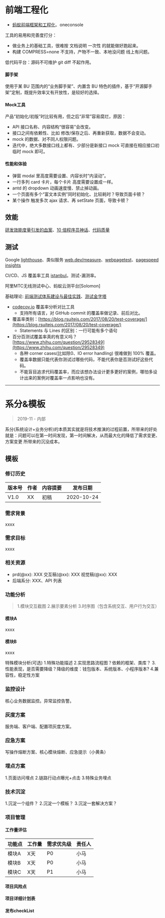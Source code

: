 # 前端工程化

- [蚂蚁前端框架和工程化](https://github.com/sorrycc/blog/issues/85)、oneconsole

工具的易用和完善度打分：
- 做业务上的基础工具，很难按 文档说明 一次性 的就能做好跑起来。
- 构建 COMPRESS=none 不支持，产物不一致、本地没问题 线上有问题。

低代码平台：源码不可维护 git diff 不起作用。

#### 脚手架
使用于某 BU 范围内的“业务脚手架”、内置含 BU 特色的插件，基于“开源脚手架”定制，既提升效率又有开放性，是较好的选择。

#### Mock工具
产品“初始化/初版”时比较有用，但之后“非常”容易腐烂，原因：

- API 接口名称、内容结构“很容易”会改变。
- 接口之间有依赖性、比如 修改/保存之后、再重新获取，数据不会变动。
- mock 的数据、对不同人权限问题。
- 迭代中，绝大多数接口线上都有、少部分是新接口 mock 可直接在相应接口初临时 mock 即可。 

#### 性能和体验

- 弹窗 modal 里高度需要设置、内容长时“内滚动”。
- 一行多列 card 卡片，每个卡片 高度需要设置成一样。
- antd 的 dropdown 动画速度慢、禁止掉动画。
- 一个页面有多个“富文本实例”同时初始化、比较耗时？导致页面卡顿？
- 某个操作 触发多次 ajax 请求、再 setState 页面，导致卡顿？


## 效能
[研发效能度量引发的血案](https://mp.weixin.qq.com/s/h9zIg2e8iHn3qgxlUGObbQ)、[10 倍程序员神话](https://www.simplethread.com/the-10x-programmer-myth/)、[代码质量](https://stackoverflow.blog/2021/10/18/code-quality-a-concern-for-businesses-bottom-lines-and-empathetic-programmers/)


## 测试
Google [lighthouse](https://developers.google.com/web/tools/lighthouse/)、类似服务 [web.dev/measure](https://web.dev/measure)、[webpagetest](https://www.webpagetest.org/)、[pagespeed insights](https://developers.google.com/speed/pagespeed/insights/)

CI/CD、JS 覆盖率工具 [istanbul](https://istanbul.js.org/)。测试-漏测率。

阿里MTC无线测试中心、蚂蚁云测平台[Solomon]

基础理论: [前端测试体系建设与最佳实践](https://mp.weixin.qq.com/s?__biz=MzI5MjYyODYyNQ==&mid=2247483987&idx=1&sn=132aea5d5185a1e4fa2fab5037a2fb3e)、[测试金字塔](https://martinfowler.com/bliki/TestPyramid.html)

- [codecov.io](https://codecov.io/) 覆盖率分析对比工具
   - 支持所有语言，对 GitHub commit 的覆盖率做记录、前后对比。
- 覆盖率类别：[https://blog.rsuitejs.com/2017/08/20/test-coverage/](https://blog.rsuitejs.com/2017/08/20/test-coverage/)
   - Statements 与 Lines 的区别：一行可能有多个语句
- 百分百测试覆盖率真的有意义吗？ [https://www.zhihu.com/question/29528349](https://www.zhihu.com/question/29528349)
   - 各种 corner cases(比如除0、IO error handling) 很难做到 100% 覆盖。
   - 覆盖率数据只能代表你测试过哪些代码，不能代表你是否测试好这些代码。
   - 不能盲目追求代码覆盖率，而应该想办法设计更多更好的案例，哪怕多设计出来的案例对覆盖率一点影响也没有。


-------



# 系分&模板
> 2019-11 - 内部

系分(系统设计+业务分析)的本质其实就是将技术推演的过程前置，所带来的好处就是：问题可以在第一时间发现，第一时间解决，从而最大化的降低了需求变更、方案变更 所带来的沉没成本。

## 模板

### 修订历史
| 版本号 | 作者 | 内容提要 | 发布日期 |
|  ----  | ----  | ---- | ---- |
| V1.0 | XX | 初稿 | 2020-10-24 |

### 需求背景
xxxx
### 需求目标
xxxx
### 相关资源
- prd(@xx): XXX  交互稿(@xx): XXX  视觉稿(@xx): XXX
- 后端系分: XXX、API 列表

### 功能分析
> 1.模块交互截图 2.展示要素分析 3.时序图（包含系统交互、用户行为交互）

#### 模块A
xxxx
#### 模块B
xxxx

特殊模块分析(可选)
1.特殊功能描述
2.实现思路流程图？依赖的框架、类库？
3.性能表现，是否需要降级？降级的维度：钱包版本、系统版本、小程序版本?
4.兼容性，稳定性方案

### 监控设计
核心业务数据监控。异常监控告警。

### 灰度方案
服务端、客户端、配置项灰度方案。

### 应急方案
写操作熔断方案、核心模块熔断、应急提示（小黄条）

### 埋点方案
1.页面访问埋点 2.链路行动点曝光+点击 3.特殊业务埋点

### 技术沉淀
1.沉淀一个组件？ 2.沉淀一个模板？ 3.沉淀一套解决方案？

### 项目管理

#### 工作量评估

| 功能点 | 工作量 | 需求优先级 | 责任人 |
|  ----  | ----  | ---- | ---- |
| 模块A | X天 | P0 | 小马 |
| 模块B | X天 | P0 | 小马 |
| 模块C | X天 | P1 | 小马 |

#### 项目风险点
#### 项目详细计划表
#### 发布checkList


